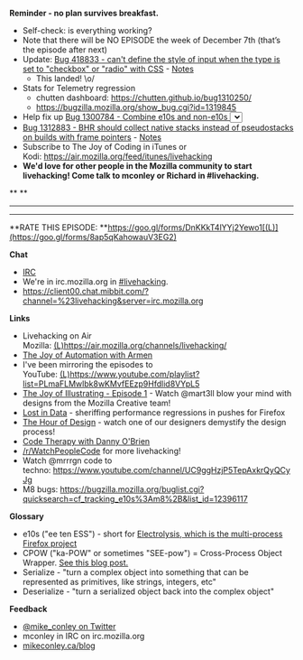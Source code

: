 **Reminder - no plan survives breakfast.**

- Self-check: is everything working?
- Note that there will be NO EPISODE the week of December 7th (that’s the episode after next)
- Update: [Bug 418833 - can't define the style of input when the type is set to "checkbox" or "radio" with CSS](https://bugzilla.mozilla.org/show_bug.cgi?id=418833) - [Notes](https://www.evernote.com/l/AbKrlogZK7JAI5ku_nPXCZzDTA6He5GGVFY)
    - This landed! \o/
- Stats for Telemetry regression
    - chutten dashboard: https://chutten.github.io/bug1310250/
    - https://bugzilla.mozilla.org/show_bug.cgi?id=1319845
- Help fix up [Bug 1300784 - Combine e10s and non-e10s <select> dropdown mechanisms](https://bugzilla.mozilla.org/show_bug.cgi?id=1300784)
- [Bug 1312883 - BHR should collect native stacks instead of pseudostacks on builds with frame pointers](https://bugzilla.mozilla.org/show_bug.cgi?id=1312883) - [Notes](https://www.evernote.com/l/AbL2n3HyUx1L1JI6-Y8oog0VPM2sLWb4c-A)
- Subscribe to The Joy of Coding in iTunes or Kodi: https://air.mozilla.org/feed/itunes/livehacking
- **We'd love for other people in the Mozilla community to start livehacking! Come talk to mconley or Richard in #livehacking.**

**
**
****
****

**RATE THIS EPISODE: **https://goo.gl/forms/DnKKkT4lYYj2Yewo1[(L)](https://goo.gl/forms/8ap5qKahowauV3EG2)

**Chat**

- [IRC](https://wiki.mozilla.org/IRC)
- We're in irc.mozilla.org in [#livehacking](http://client00.chat.mibbit.com/?channel=%23livehacking&server=irc.mozilla.org).
- https://client00.chat.mibbit.com/?channel=%23livehacking&server=irc.mozilla.org

**Links**

- Livehacking on Air Mozilla: [(L)](https://air.mozilla.org/channels/livehacking/)https://air.mozilla.org/channels/livehacking/
- [The Joy of Automation with Armen](https://www.youtube.com/channel/UCBgCmdvPaoYyha7JI33rfDQ)
- I've been mirroring the episodes to YouTube: [(L)](https://www.youtube.com/playlist?list=PLmaFLMwlbk8wKMvfEEzp9Hfdlid8VYpL5)https://www.youtube.com/playlist?list=PLmaFLMwlbk8wKMvfEEzp9Hfdlid8VYpL5
- [The Joy of Illustrating - Episode 1](https://www.youtube.com/watch?v=5g82nBPNVbc) - Watch @mart3ll blow your mind with designs from the Mozilla Creative team!
- [Lost in Data](https://air.mozilla.org/lost-in-data-episode-1/) - sheriffing performance regressions in pushes for Firefox
- [The Hour of Design](https://www.youtube.com/watch?v=8_Ld4hOU1QU) - watch one of our designers demystify the design process!
- [Code Therapy with Danny O'Brien](https://www.youtube.com/channel/UCDShi-SQdFVRnQrMla9G_kQ)
- [/r/WatchPeopleCode](https://www.reddit.com/r/WatchPeopleCode) for more livehacking!
- Watch @mrrrgn code to techno: https://www.youtube.com/channel/UC9ggHzjP5TepAxkrQyQCyJg
- M8 bugs: https://bugzilla.mozilla.org/buglist.cgi?quicksearch=cf_tracking_e10s%3Am8%2B&list_id=12396117

**Glossary**

- e10s ("ee ten ESS") - short for [Electrolysis, which is the multi-process Firefox project](https://wiki.mozilla.org/Electrolysis)
- CPOW ("ka-POW" or sometimes "SEE-pow") = Cross-Process Object Wrapper. [See this blog post.](http://mikeconley.ca/blog/2015/02/17/on-unsafe-cpow-usage-in-firefox-desktop-and-why-is-my-nightly-so-sluggish-with-e10s-enabled/)
- Serialize - "turn a complex object into something that can be represented as primitives, like strings, integers, etc"
- Deserialize - "turn a serialized object back into the complex object"

**Feedback**

- [@mike_conley on Twitter](https://twitter.com/mike_conley)
- mconley in IRC on irc.mozilla.org
- [mikeconley.ca/blog](http://mikeconley.ca/blog/)
